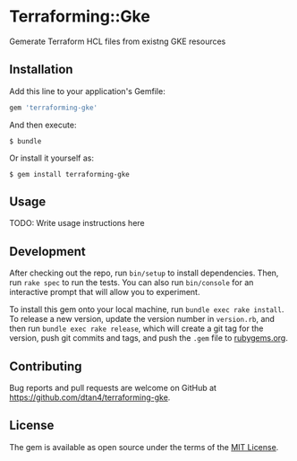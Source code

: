 # Terraforming::Gke

Gemerate Terraform HCL files from existng GKE resources

## Installation

Add this line to your application's Gemfile:

```ruby
gem 'terraforming-gke'
```

And then execute:

    $ bundle

Or install it yourself as:

    $ gem install terraforming-gke

## Usage

TODO: Write usage instructions here

## Development

After checking out the repo, run `bin/setup` to install dependencies. Then, run `rake spec` to run the tests. You can also run `bin/console` for an interactive prompt that will allow you to experiment.

To install this gem onto your local machine, run `bundle exec rake install`. To release a new version, update the version number in `version.rb`, and then run `bundle exec rake release`, which will create a git tag for the version, push git commits and tags, and push the `.gem` file to [rubygems.org](https://rubygems.org).

## Contributing

Bug reports and pull requests are welcome on GitHub at https://github.com/dtan4/terraforming-gke.

## License

The gem is available as open source under the terms of the [MIT License](https://opensource.org/licenses/MIT).
